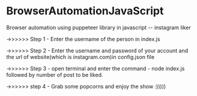 # BrowserAutomationJavaScript
Browser automation using puppeteer library in javascript -- instagram liker


->>>>>> Step 1 - Enter the username of the person in index.js

->>>>>> Step 2 - Enter the username and password of your account and the url of website(which is instagram.com)in config.json file

->>>>>> Step 3 - open terminal and enter the command - node index.js followed by number of post to be liked.

->>>>>> step 4 - Grab some popcorns and enjoy the show :)))))
